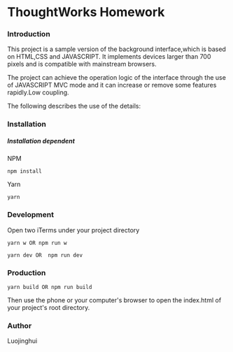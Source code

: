 # ThoughtWorks Homework

### Introduction

This project is a sample version of the background interface,which is based on HTML,CSS and JAVASCRIPT. It implements devices larger than 700 pixels and is compatible with mainstream browsers.

The project can achieve the operation logic of the interface through the use of JAVASCRIPT MVC mode and it can increase or remove some features rapidly.Low coupling.

The following describes the use of the details:

### Installation
##### Installation dependent
NPM
```
npm install
```

Yarn
```
yarn
```

### Development
Open two iTerms under your project directory
```
yarn w OR npm run w
```
```
yarn dev OR  npm run dev
```

### Production
```
yarn build OR npm run build
```
Then use the phone or your computer's browser to open the index.html of your project's root directory.

### Author
Luojinghui